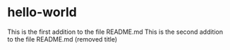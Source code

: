 # hello-world
This is the first addition to the file README.md
This is the second addition to the file README.md (removed title)
